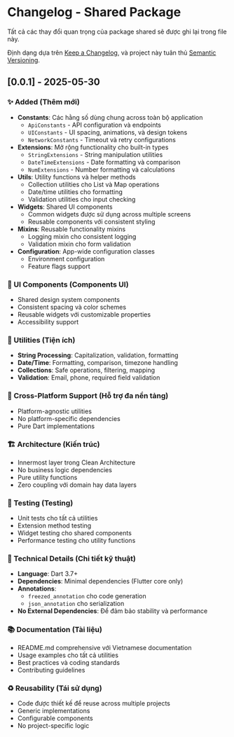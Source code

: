 # Changelog - Shared Package

Tất cả các thay đổi quan trọng của package shared sẽ được ghi lại trong file này.

Định dạng dựa trên [Keep a Changelog](https://keepachangelog.com/en/1.0.0/),
và project này tuân thủ [Semantic Versioning](https://semver.org/spec/v2.0.0.html).

## [0.0.1] - 2025-05-30

### ✨ Added (Thêm mới)
- **Constants**: Các hằng số dùng chung across toàn bộ application
  - `ApiConstants` - API configuration và endpoints
  - `UIConstants` - UI spacing, animations, và design tokens
  - `NetworkConstants` - Timeout và retry configurations
- **Extensions**: Mở rộng functionality cho built-in types
  - `StringExtensions` - String manipulation utilities
  - `DateTimeExtensions` - Date formatting và comparison
  - `NumExtensions` - Number formatting và calculations
- **Utils**: Utility functions và helper methods
  - Collection utilities cho List và Map operations
  - Date/time utilities cho formatting
  - Validation utilities cho input checking
- **Widgets**: Shared UI components
  - Common widgets được sử dụng across multiple screens
  - Reusable components với consistent styling
- **Mixins**: Reusable functionality mixins
  - Logging mixin cho consistent logging
  - Validation mixin cho form validation
- **Configuration**: App-wide configuration classes
  - Environment configuration
  - Feature flags support

### 🎨 UI Components (Components UI)
- Shared design system components
- Consistent spacing và color schemes
- Reusable widgets với customizable properties
- Accessibility support

### 🔧 Utilities (Tiện ích)
- **String Processing**: Capitalization, validation, formatting
- **Date/Time**: Formatting, comparison, timezone handling
- **Collections**: Safe operations, filtering, mapping
- **Validation**: Email, phone, required field validation

### 📱 Cross-Platform Support (Hỗ trợ đa nền tảng)
- Platform-agnostic utilities
- No platform-specific dependencies
- Pure Dart implementations

### 🏗️ Architecture (Kiến trúc)
- Innermost layer trong Clean Architecture
- No business logic dependencies
- Pure utility functions
- Zero coupling với domain hay data layers

### 🧪 Testing (Testing)
- Unit tests cho tất cả utilities
- Extension method testing
- Widget testing cho shared components
- Performance testing cho utility functions

### 🔧 Technical Details (Chi tiết kỹ thuật)
- **Language**: Dart 3.7+
- **Dependencies**: Minimal dependencies (Flutter core only)
- **Annotations**: 
  - `freezed_annotation` cho code generation
  - `json_annotation` cho serialization
- **No External Dependencies**: Để đảm bảo stability và performance

### 📚 Documentation (Tài liệu)
- README.md comprehensive với Vietnamese documentation
- Usage examples cho tất cả utilities
- Best practices và coding standards
- Contributing guidelines

### ♻️ Reusability (Tái sử dụng)
- Code được thiết kế để reuse across multiple projects
- Generic implementations
- Configurable components
- No project-specific logic
